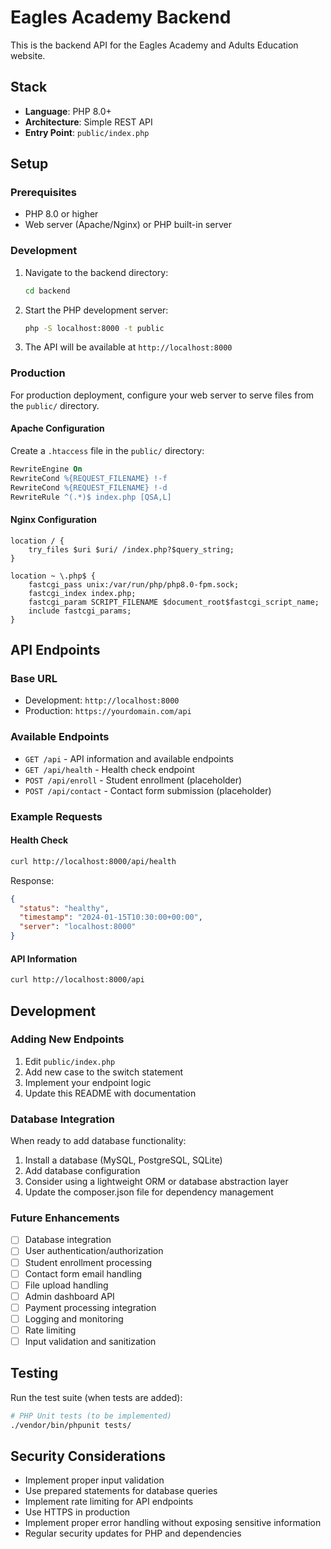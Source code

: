 # Eagles Academy Backend

This is the backend API for the Eagles Academy and Adults Education website.

## Stack

- **Language**: PHP 8.0+
- **Architecture**: Simple REST API
- **Entry Point**: `public/index.php`

## Setup

### Prerequisites

- PHP 8.0 or higher
- Web server (Apache/Nginx) or PHP built-in server

### Development

1. Navigate to the backend directory:
   ```bash
   cd backend
   ```

2. Start the PHP development server:
   ```bash
   php -S localhost:8000 -t public
   ```

3. The API will be available at `http://localhost:8000`

### Production

For production deployment, configure your web server to serve files from the `public/` directory.

#### Apache Configuration

Create a `.htaccess` file in the `public/` directory:

```apache
RewriteEngine On
RewriteCond %{REQUEST_FILENAME} !-f
RewriteCond %{REQUEST_FILENAME} !-d
RewriteRule ^(.*)$ index.php [QSA,L]
```

#### Nginx Configuration

```nginx
location / {
    try_files $uri $uri/ /index.php?$query_string;
}

location ~ \.php$ {
    fastcgi_pass unix:/var/run/php/php8.0-fpm.sock;
    fastcgi_index index.php;
    fastcgi_param SCRIPT_FILENAME $document_root$fastcgi_script_name;
    include fastcgi_params;
}
```

## API Endpoints

### Base URL
- Development: `http://localhost:8000`
- Production: `https://yourdomain.com/api`

### Available Endpoints

- `GET /api` - API information and available endpoints
- `GET /api/health` - Health check endpoint
- `POST /api/enroll` - Student enrollment (placeholder)
- `POST /api/contact` - Contact form submission (placeholder)

### Example Requests

#### Health Check
```bash
curl http://localhost:8000/api/health
```

Response:
```json
{
  "status": "healthy",
  "timestamp": "2024-01-15T10:30:00+00:00",
  "server": "localhost:8000"
}
```

#### API Information
```bash
curl http://localhost:8000/api
```

## Development

### Adding New Endpoints

1. Edit `public/index.php`
2. Add new case to the switch statement
3. Implement your endpoint logic
4. Update this README with documentation

### Database Integration

When ready to add database functionality:

1. Install a database (MySQL, PostgreSQL, SQLite)
2. Add database configuration
3. Consider using a lightweight ORM or database abstraction layer
4. Update the composer.json file for dependency management

### Future Enhancements

- [ ] Database integration
- [ ] User authentication/authorization
- [ ] Student enrollment processing
- [ ] Contact form email handling
- [ ] File upload handling
- [ ] Admin dashboard API
- [ ] Payment processing integration
- [ ] Logging and monitoring
- [ ] Rate limiting
- [ ] Input validation and sanitization

## Testing

Run the test suite (when tests are added):

```bash
# PHP Unit tests (to be implemented)
./vendor/bin/phpunit tests/
```

## Security Considerations

- Implement proper input validation
- Use prepared statements for database queries
- Implement rate limiting for API endpoints
- Use HTTPS in production
- Implement proper error handling without exposing sensitive information
- Regular security updates for PHP and dependencies